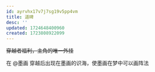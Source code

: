```yaml
---
id: ayrvhx17v7j7sg19v5pp4vm
title: 道碑
desc: ''
updated: 1724648400960
created: 1723808922099
---
```


~~穿越者福利，主角的唯一外挂~~

在 @墨画 穿越后出现在墨画的识海，使墨画在梦中可以画阵法
